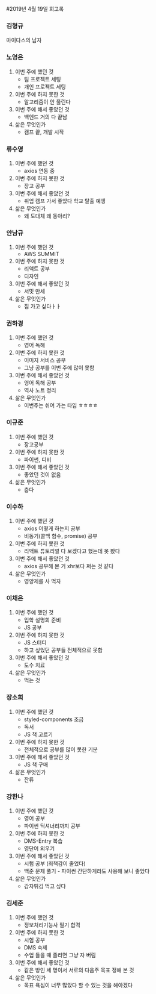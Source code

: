 #2019년 4월 19일 회고록 

### 김형규 
마이다스의 남자

### 노영은 
1. 이번 주에 했던 것 
    - 팀 프로젝트 세팅 
    - 개인 프로젝트 세팅 
2. 이번 주에 하지 못한 것
    - 알고리즘이 안 풀린다
3. 이번 주에 해서 좋았던 것
    - 백엔드 거의 다 끝남
4. 삶은 무엇인가
    - 캠프 끝, 개발 시작

### 류수영
1. 이번 주에 했던 것 
    - axios 연동 중
2. 이번 주에 하지 못한 것
    - 장고 공부
3. 이번 주에 해서 좋았던 것
    - 취업 캠프 가서 좋았다 학교 탈출 예엥
4. 삶은 무엇인가
    - 왜 도대체 왜 동아리?

### 안남규 
1. 이번 주에 했던 것 
    - AWS SUMMIT
2. 이번 주에 하지 못한 것
    - 리액트 공부 
    - 디자인
3. 이번 주에 해서 좋았던 것
    - 서밋 만세
4. 삶은 무엇인가
    - 집 가고 싶다ㅏㅏ

### 권하경 
1. 이번 주에 했던 것 
    - 영어 독해
2. 이번 주에 하지 못한 것
    - 이미지 서비스 공부 
    - 그냥 공부를 이번 주에 많이 못함
3. 이번 주에 해서 좋았던 것
    - 영어 독해 공부 
    - 역사 노트 정리
4. 삶은 무엇인가
    - 이번주는 쉬어 가는 타임 ㅎㅎㅎㅎ

### 이규준 
1. 이번 주에 했던 것 
    - 장고공부
2. 이번 주에 하지 못한 것
    - 파이썬, 디비
3. 이번 주에 해서 좋았던 것
    - 좋았던 것이 없음
4. 삶은 무엇인가
    - 춥다

### 이수하 
1. 이번 주에 했던 것 
    - axios 어떻게 하는지 공부 
    - 비동기(콜백 함수, promise) 공부
2. 이번 주에 하지 못한 것
    - 리액트 튜토리얼 다 보겠다고 했는데 못 봤다
3. 이번 주에 해서 좋았던 것
    - axios 공부해 본 거 xhr보다 쩌는 것 같다
4. 삶은 무엇인가
    - 영양제를 사 먹자

### 이채은 
1. 이번 주에 했던 것 
    - 입학 설명회 준비 
    - JS 공부
2. 이번 주에 하지 못한 것
    - JS 스터디 
    - 하고 싶었던 공부들 전체적으로 못함
3. 이번 주에 해서 좋았던 것
    - 도수 치료
4. 삶은 무엇인가
    - 먹는 것

### 장소희 
1. 이번 주에 했던 것 
    - styled-components 조금 
    - 독서 
    - JS 책 고르기
2. 이번 주에 하지 못한 것 
    - 전체적으로 공부를 많이 못한 기분
3. 이번 주에 해서 좋았던 것
    - JS 책 구매
4. 삶은 무엇인가
    - 잔류

### 강한나 
1. 이번 주에 했던 것 
    - 영어 공부 
    - 파이썬 딕셔너리까지 공부 
2. 이번 주에 하지 못한 것
    - DMS-Entry 복습 
    - 영단어 외우기
3. 이번 주에 해서 좋았던 것
    - 시험 공부 (죄책감이 줄었다)
    - 백준 문제 풀기 - 파이썬 간단하게라도 사용해 보니 좋았다
4. 삶은 무엇인가
    - 감자튀김 먹고 싶다

### 김세준 
1. 이번 주에 했던 것 
    - 정보처리기능사 필기 합격
2. 이번 주에 하지 못한 것
    - 시험 공부 
    - DMS 숙제 
    - 수업 들을 때 졸리면 그냥 자 버림
3. 이번 주에 해서 좋았던 것
    - 같은 방인 세 명이서 서로의 다음주 목표 정해 본 것
4. 삶은 무엇인가
    - 목표 욕심이 너무 많았다 할 수 있는 것을 해야겠다
